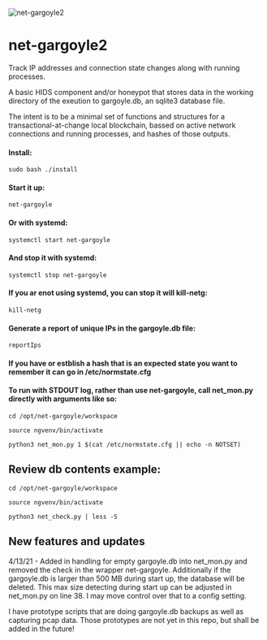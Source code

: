 ![net-gargoyle2](https://carefuldata.com/images/cdlogo.png)

# net-gargoyle2

Track IP addresses and connection state changes along with running processes.

A basic HIDS component and/or honeypot that stores data in the working directory of the exeution to gargoyle.db, an sqlite3 database file.

The intent is to be a minimal set of functions and structures for a transactional-at-change local blockchain, bassed on active network connections and running processes, and hashes of those outputs.


#### Install:

```
sudo bash ./install
```

#### Start it up:

```
net-gargoyle
```

#### Or with systemd:

```
systemctl start net-gargoyle
```

#### And stop it with systemd:

```
systemctl stop net-gargoyle
```

#### If you ar enot using systemd, you can stop it will kill-netg:

```
kill-netg
```

#### Generate a report of unique IPs in the gargoyle.db file:

```
reportIps
```

#### If you have or estblish a hash that is an expected state you want to remember it can go in /etc/normstate.cfg

#### To run with STDOUT log, rather than use net-gargoyle, call net_mon.py directly with arguments like so:

```
cd /opt/net-gargoyle/workspace

source ngvenv/bin/activate

python3 net_mon.py 1 $(cat /etc/normstate.cfg || echo -n NOTSET)
```

## Review db contents example:

```
cd /opt/net-gargoyle/workspace

source ngvenv/bin/activate

python3 net_check.py | less -S
```

## New features and updates

4/13/21 - Added in handling for empty gargoyle.db into net_mon.py and removed the check in the wrapper net-gargoyle. Additionally if the gargoyle.db is larger than 500 MB during start up, the database will be deleted. This max size detecting during start up can be adjusted in net_mon.py on line 38. I may move control over that to a config setting.

I have prototype scripts that are doing gargoyle.db backups as well as capturing pcap data. Those prototypes are not yet in this repo, but shall be added in the future!
